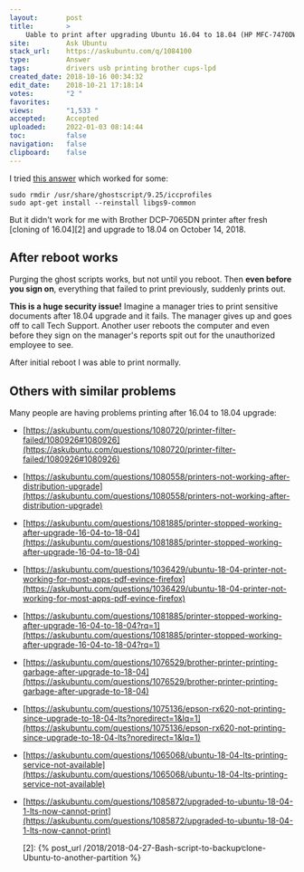 ```yaml
---
layout:       post
title:        >
    Uable to print after upgrading Ubuntu 16.04 to 18.04 (HP MFC-7470DW)
site:         Ask Ubuntu
stack_url:    https://askubuntu.com/q/1084100
type:         Answer
tags:         drivers usb printing brother cups-lpd
created_date: 2018-10-16 00:34:32
edit_date:    2018-10-21 17:18:14
votes:        "2 "
favorites:    
views:        "1,533 "
accepted:     Accepted
uploaded:     2022-01-03 08:14:44
toc:          false
navigation:   false
clipboard:    false
---
```


I tried [this answer][1] which worked for some:

``` 
sudo rmdir /usr/share/ghostscript/9.25/iccprofiles
sudo apt-get install --reinstall libgs9-common 

```

But it didn't work for me with Brother DCP-7065DN printer after fresh [cloning of 16.04][2] and upgrade to 18.04 on October 14, 2018.

## After reboot works

Purging the ghost scripts works, but not until you reboot. Then **even before you sign on**, everything that failed to print previously, suddenly prints out.

**This is a huge security issue!** Imagine a manager tries to print sensitive documents after 18.04 upgrade and it fails. The manager gives up and goes off to call Tech Support. Another user reboots the computer and even before they sign on the manager's reports spit out for the unauthorized employee to see.

After initial reboot I was able to print normally.

## Others with similar problems

Many people are having problems printing after 16.04 to 18.04 upgrade:

- [https://askubuntu.com/questions/1080720/printer-filter-failed/1080926#1080926](https://askubuntu.com/questions/1080720/printer-filter-failed/1080926#1080926)
- [https://askubuntu.com/questions/1080558/printers-not-working-after-distribution-upgrade](https://askubuntu.com/questions/1080558/printers-not-working-after-distribution-upgrade)
- [https://askubuntu.com/questions/1081885/printer-stopped-working-after-upgrade-16-04-to-18-04](https://askubuntu.com/questions/1081885/printer-stopped-working-after-upgrade-16-04-to-18-04)
- [https://askubuntu.com/questions/1036429/ubuntu-18-04-printer-not-working-for-most-apps-pdf-evince-firefox](https://askubuntu.com/questions/1036429/ubuntu-18-04-printer-not-working-for-most-apps-pdf-evince-firefox)
- [https://askubuntu.com/questions/1081885/printer-stopped-working-after-upgrade-16-04-to-18-04?rq=1](https://askubuntu.com/questions/1081885/printer-stopped-working-after-upgrade-16-04-to-18-04?rq=1)
- [https://askubuntu.com/questions/1076529/brother-printer-printing-garbage-after-upgrade-to-18-04](https://askubuntu.com/questions/1076529/brother-printer-printing-garbage-after-upgrade-to-18-04)
- [https://askubuntu.com/questions/1075136/epson-rx620-not-printing-since-upgrade-to-18-04-lts?noredirect=1&lq=1](https://askubuntu.com/questions/1075136/epson-rx620-not-printing-since-upgrade-to-18-04-lts?noredirect=1&lq=1)
- [https://askubuntu.com/questions/1065068/ubuntu-18-04-lts-printing-service-not-available](https://askubuntu.com/questions/1065068/ubuntu-18-04-lts-printing-service-not-available)
- [https://askubuntu.com/questions/1085872/upgraded-to-ubuntu-18-04-1-lts-now-cannot-print](https://askubuntu.com/questions/1085872/upgraded-to-ubuntu-18-04-1-lts-now-cannot-print)


  [1]: https://askubuntu.com/questions/1080720/printer-filter-failed/1080926#1080926
  [2]: {% post_url /2018/2018-04-27-Bash-script-to-backup∕clone-Ubuntu-to-another-partition %}
